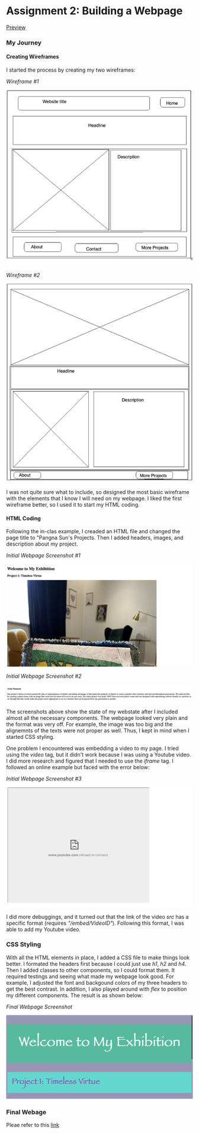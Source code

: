 # Assignment 2: Building a Webpage

[Preview](https://pangnasun.github.io/ConnectionsLab/Week-1/Assignment2_BuildWebsite/)

### My Journey

#### Creating Wireframes
I started the process by creating my two wireframes:

*Wireframe #1*

![Wireframe #1](wireframes/Wireframe1.png)


*Wireframe #2*

![Wireframe #1](wireframes/Wireframe2.png)

I was not quite sure what to include, so designed the most basic wireframe with the elements that I know I will need on my webpage. I liked the first wireframe better, so I used it to start my HTML coding. 

#### HTML Coding
Following the in-clas example, I creaded an HTML file and changed the page title to "Pangna Sun's Projects. Then I added headers, images, and description about my project. 

*Initial Webpage Screenshot #1*

![webpage #1](ScreenShots/webpage_1.png)

*Initial Webpage Screenshot #2*

![webpage #2](ScreenShots/webpage_2.png)

The screenshots above show the state of my webstate after I included almost all the necessary components. The webpage looked very plain and the format was very off. For example, the image was too big and the alignemnts of the texts were not proper as well. Thus, I kept in mind when I started CSS styling. 

One problem I encountered was embedding a video to my page. I tried using the *video* tag, but it didn't work because I was using a Youtube video. I did more research and figured that I needed to use the *iframe* tag. I followed an online example but faced with the error below:

*Initial Webpage Screenshot #3*

![webpage #3](ScreenShots/webpage_3.png)

I did more debuggings, and it turned out that the link of the video *src* has a specific format (requires *"/embed/VideoID"*). Following this format, I was able to add my Youtube video.

### CSS Styling
With all the HTML elements in place, I added a CSS file to make things look better. I formated the headers first because I could just use *h1*, *h2* and *h4*. Then I added classes to other components, so I could format them. It required testings and seeing what made my webpage look good. For example, I adjusted the font and backgound colors of my three headers to get the best contrast. In addition, I also played around with *flex* to position my different components. The result is as shown below:

*Final Webpage Screenshot*

![webpage #4](ScreenShots/webpage_4.png)

### Final Webage
Pleae refer to this [link](https://pangnasun.github.io/ConnectionsLab/Week-1/Assignment2_BuildWebsite/)
